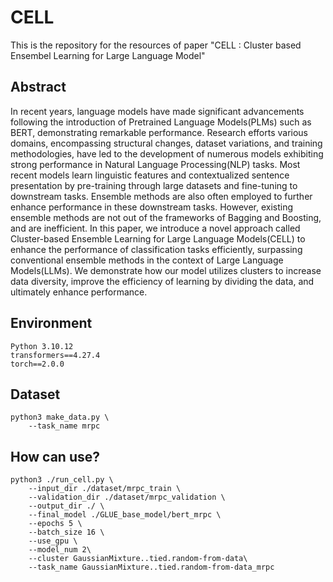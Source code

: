 # CELL
This is the repository for the resources of paper "CELL : Cluster based Ensembel Learning for Large Language Model"

## Abstract
In recent years, language models have made significant advancements following the introduction of Pretrained Language Models(PLMs) such as BERT, demonstrating remarkable performance. Research efforts various domains, encompassing structural changes, dataset variations, and training methodologies, have led to the development of numerous models exhibiting strong performance in Natural Language Processing(NLP) tasks.
Most recent models learn linguistic features and contextualized sentence presentation by pre-training through large datasets and fine-tuning to downstream tasks. Ensemble methods are also often employed to further enhance performance in these downstream tasks. However, existing ensemble methods are not out of the frameworks of Bagging and Boosting, and are inefficient.
In this paper, we introduce a novel approach called Cluster-based Ensemble Learning for Large Language Models(CELL) to enhance the performance of classification tasks efficiently, surpassing conventional ensemble methods in the context of Large Language Models(LLMs). We demonstrate how our model utilizes clusters to increase data diversity, improve the efficiency of learning by dividing the data, and ultimately enhance performance.


## Environment
```
Python 3.10.12
transformers==4.27.4
torch==2.0.0
```

## Dataset
```
python3 make_data.py \
    --task_name mrpc
```

## How can use?
```
python3 ./run_cell.py \
    --input_dir ./dataset/mrpc_train \
    --validation_dir ./dataset/mrpc_validation \
    --output_dir ./ \
    --final_model ./GLUE_base_model/bert_mrpc \
    --epochs 5 \
    --batch_size 16 \
    --use_gpu \
    --model_num 2\
    --cluster GaussianMixture..tied.random-from-data\
    --task_name GaussianMixture..tied.random-from-data_mrpc
```
